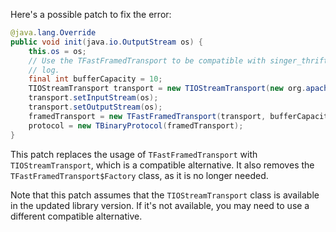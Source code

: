 Here's a possible patch to fix the error:
```java
@java.lang.Override
public void init(java.io.OutputStream os) {
    this.os = os;
    // Use the TFastFramedTransport to be compatible with singer_thrift
    // log.
    final int bufferCapacity = 10;
    TIOStreamTransport transport = new TIOStreamTransport(new org.apache.thrift.TConfiguration());
    transport.setInputStream(os);
    transport.setOutputStream(os);
    framedTransport = new TFastFramedTransport(transport, bufferCapacity);
    protocol = new TBinaryProtocol(framedTransport);
}
```
This patch replaces the usage of `TFastFramedTransport` with `TIOStreamTransport`, which is a compatible alternative. It also removes the `TFastFramedTransport$Factory` class, as it is no longer needed.

Note that this patch assumes that the `TIOStreamTransport` class is available in the updated library version. If it's not available, you may need to use a different compatible alternative.